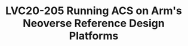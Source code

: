 ---
categories:
- lvc20
description: The Arm ServerReady compliance program provides a solution to ensure
  that the Arm servers comply to standards at both hardware and firmware interface.
  The Arm’s Server Architectural Compliance Suite (ACS) is such a solution and covers
  the compliance validation for hardware requirements (SBSA) and firmware requirements
  (SBBR).<br /> <br /> This presentation talks about running ACS on Arm servers with
  specific focus on experiences of running ACS on Arm’s Neoverse Reference Design
  (RD) platforms. Key takeaways for audience include short introduction of SBSA and
  SBBR test cases, procedures of running ACS, important aspects at the platform software
  level for SBSA and SBBR compliance and ACS test results for Arm’s Neoverse RD platforms.
  This session acts as a quick start guide for running ACS on an Arm platform and
  uses Arm’s Neoverse Reference Design (RD) platform as an example.
image: /assets/images/featured-images/lvc20/LVC20-205.png
session_id: LVC20-205
session_room: '[Track 3] DataCenter'
session_slot:
  end_time: 2020-09-23 09:40
  start_time: 2020-09-23 09:15
session_speakers:
- speaker_bio: Pranav is a Software Engineer in the Open Source Software group at
    Arm. He works on platform software development for Arm&#39;s Neoverse enterprise
    reference platforms. His main focus has been on ServerReady compliance and enabling
    power management functionality for Neoverse platforms.
  speaker_company: Arm
  speaker_image: http://avatars.sched.co/e/51/11406052/avatar.jpg.320x320px.jpg?a79
  speaker_name: Pranav Madhu
  speaker_position: Software Engineer
  speaker_role: attendee, speaker
session_track: Data Center
tag: session
tags: Data Center
title: LVC20-205 Running ACS on Arm's Neoverse Reference Design Platforms
---